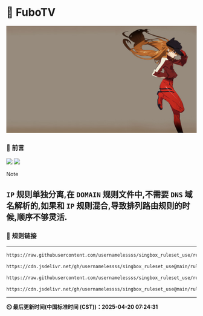 
# 🧸 FuboTV
![](https://raw.githubusercontent.com/usernamelessss/picture-bed/main/images/202504042256831.jpg)
### 📣 前言
![](https://shields.io/badge/-移除重复规则-ff69b4) ![](https://shields.io/badge/-IP&nbsp;规则单独存放不与&nbsp;DOMAIN&nbsp;等混合-green)
> [!NOTE]
**`IP` 规则单独分离,在 `DOMAIN` 规则文件中,不需要 `DNS` 域名解析的,如果和 `IP` 规则混合,导致排列路由规则的时候,顺序不够灵活.**
---

###  🔗 规则链接
---

```url
https://raw.githubusercontent.com/usernamelessss/singbox_ruleset_use/refs/heads/main/rule/FuboTV/FuboTV_No_IP.json
```

```url
https://cdn.jsdelivr.net/gh/usernamelessss/singbox_ruleset_use@main/rule/FuboTV/FuboTV_No_IP.json
```

```url
https://raw.githubusercontent.com/usernamelessss/singbox_ruleset_use/refs/heads/main/rule/FuboTV/FuboTV_No_IP.srs
```

```url
https://cdn.jsdelivr.net/gh/usernamelessss/singbox_ruleset_use@main/rule/FuboTV/FuboTV_No_IP.srs
```

---
**⏲️ 最后更新时间(中国标准时间 (CST))：2025-04-20 07:24:31**